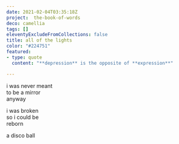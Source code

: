 ```yaml
---
date: 2021-02-04T03:35:18Z
project:  the-book-of-words
deco: camellia
tags: []
eleventyExcludeFromCollections: false
title: all of the lights
color: "#224751"
featured:
- type: quote
  content: "**depression** is the opposite of **expression**"

---
```

i was never meant  
to be a mirror  
anyway

i was broken  
so i could be  
reborn

a disco ball